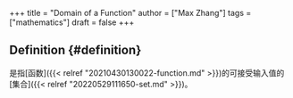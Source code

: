 +++
title = "Domain of a Function"
author = ["Max Zhang"]
tags = ["mathematics"]
draft = false
+++

## Definition {#definition}

是指[函数]({{< relref "20210430130022-function.md" >}})的可接受输入值的[集合]({{< relref "20220529111650-set.md" >}})。
